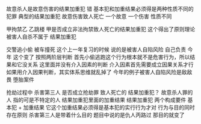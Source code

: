 
故意杀人是故意伤害的结果加重犯
	错
		基本犯和加重结果必须得是两种性质不同的犯罪
			典型的结果加重犯
				故意伤害致人死亡
					一个故意 一个伤害 性质不同

甲拘禁乙 乙跳楼 甲是否成立非法拘禁致人死亡的结果加重犯
	这个得出了原则理论 
		被害人自杀不属于 结果加重犯

交警追小偷 被车撞死 
	这个上一年复习的时候 说的是被害人自陷风险 自己负责
		今年 这个变了
			按照两阶层判断 首先小偷逃跑这个行为根本就不是危害行为，所以结果和它没关系
				这里面并没有介入因素的判断
					介入因素首先需要成立因果关系才行
						如果用介入因果判断，其实体系思维就乱掉了
		今年的例子被害人自陷风险是敌敌畏 堕胎案件


抢劫过程中 杀害第三人 是否成立抢劫罪 致人死亡的 结果加重犯？
	故意杀人罪的人 指的可是不特定的人
		结果加重犯里面的加重结果
			结果加重犯 两个构成要件 基本犯 +  加重结果
				它这个加重结果必须得是基本犯的实行行为才对
	行为与目的同时存在原则
		杀害第三人是带着什么目的
			题目中说的是仇人丙路过
				那目的就变了